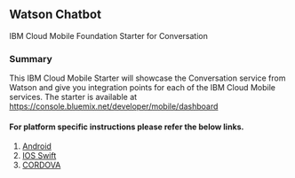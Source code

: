 ## Watson Chatbot
IBM Cloud Mobile Foundation Starter for Conversation

### Summary
This IBM Cloud Mobile Starter will showcase the Conversation service from Watson and give you integration points for each of the IBM Cloud Mobile services. The starter is available at https://console.bluemix.net/developer/mobile/dashboard

#### For platform specific instructions please refer the below links.

1. [Android](android/README.md)
2. [IOS Swift](ios_swift/README.md)
3. [CORDOVA](cordova/README.md)
